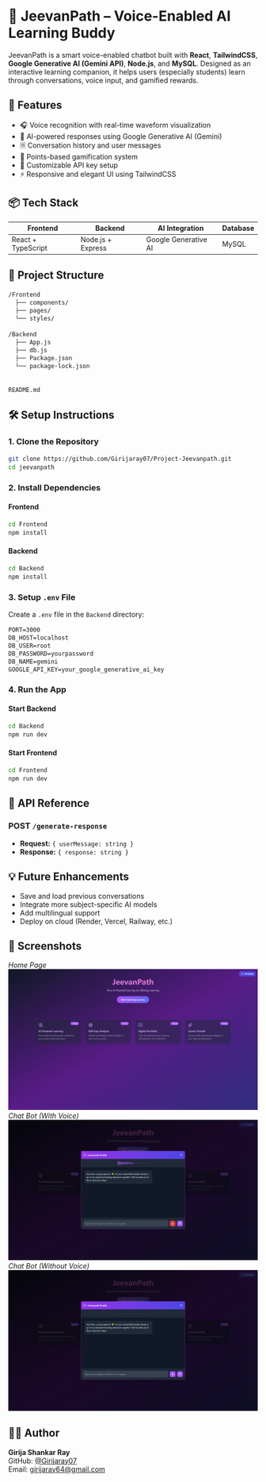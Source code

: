 # 🧠 JeevanPath – Voice-Enabled AI Learning Buddy

JeevanPath is a smart voice-enabled chatbot built with **React**, **TailwindCSS**, **Google Generative AI (Gemini API)**, **Node.js**, and **MySQL**. Designed as an interactive learning companion, it helps users (especially students) learn through conversations, voice input, and gamified rewards.

## 🚀 Features

- 🎧 Voice recognition with real-time waveform visualization  
- 🤖 AI-powered responses using Google Generative AI (Gemini)  
- 🗏️ Conversation history and user messages  
- 🎯 Points-based gamification system  
- 🔐 Customizable API key setup  
- ⚡ Responsive and elegant UI using TailwindCSS  

## 📦 Tech Stack

| Frontend           | Backend          | AI Integration          | Database |
|--------------------|------------------|-------------------------|----------|
| React + TypeScript | Node.js + Express| Google Generative AI    | MySQL    |

## 📁 Project Structure

```
/Frontend
  ├── components/
  ├── pages/
  └── styles/

/Backend
  ├── App.js
  ├── db.js
  ├── Package.json
  └── package-lock.json


README.md
```

## 🛠️ Setup Instructions

### 1. Clone the Repository
```bash
git clone https://github.com/Girijaray07/Project-Jeevanpath.git
cd jeevanpath
```

### 2. Install Dependencies

#### Frontend
```bash
cd Frontend
npm install
```

#### Backend
```bash
cd Backend
npm install
```

### 3. Setup `.env` File

Create a `.env` file in the `Backend` directory:

```env
PORT=3000
DB_HOST=localhost
DB_USER=root
DB_PASSWORD=yourpassword
DB_NAME=gemini
GOOGLE_API_KEY=your_google_generative_ai_key
```

### 4. Run the App

#### Start Backend
```bash
cd Backend
npm run dev
```

#### Start Frontend
```bash
cd Frontend
npm run dev
```

## 🔐 API Reference

### POST `/generate-response`
- **Request:** `{ userMessage: string }`
- **Response:** `{ response: string }`

## 💡 Future Enhancements

- Save and load previous conversations  
- Integrate more subject-specific AI models  
- Add multilingual support  
- Deploy on cloud (Render, Vercel, Railway, etc.)  

## 📸 Screenshots
*Home Page*
![banner](./Images/homePage.png) 
*Chat Bot (With Voice)*
![banner](./Images/chatBot-with-Voice.png) 
*Chat Bot (Without Voice)*
![banner](./Images/chatBot-without-Voice.png)

## 🧑‍💻 Author

**Girija Shankar Ray**  
GitHub: [@Girijaray07](https://github.com/Girijaray07)  
Email: girijaray64@gmail.com